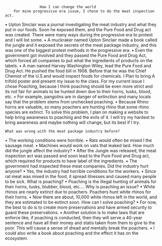                     How I can change the world
     	For mine progressive era issue, I chose to do the meat inspection act.
•	Upton Sinclair was a journal investigating the meat industry and what they put in our foods. Soon he exposed them, and the Pure Food and Drug act was created.
There were many ways during the progressive era to protest and I will list some.
•	A muckraker named Upton Sinclair made a book called the jungle and it exposed the secrets of the meat package industry, and this was one of the biggest protest methods in the progressive era. 
•	Even the government got involved and they passed the Pure Food and Drug Act, which forced all companies to put what the ingredients of products on the labels.
•	A man named Harvey Washington Wiley, lead the Pure Food and Drug Act. He pushed the food bill in 1906. Before that he was the Chief Chemist of the U.S and would inspect foods for chemicals.
	I Plan to bring A trifold poster and present my issue to the class.
For my current issue I chose Poaching, because I think poaching should be even more strict and its not fair for animals to be hunted down due to their horns, tusks, blood, etc.
•	For example, pangolins are in danger of extinction and many locals say that the problem stems from unchecked poaching.
•	Because Rhino horns are valuable, so many poachers are hunting rhino that some rhino species are extinct.
	To solve this problem, I plan on making a website to help bring awareness to poaching and the evils of it.  I will try my hardest to bring awareness and maybe nothing will change, but its best if I try.

	What was wrong with the meat package industry before? 
•	The working conditions were horrible.
•	Rats would often be mixed I the sausage meat.
•	Machines would work on vats that leaked lard.
How much did the jungle affect the industry?
•	After the Jungle was released, the meat inspection act was passed and soon lead to the Pure Food and Drug act, which required for products to have label of the ingredients.
•	The government had inspected these meat companies.
Did the industry hurt anyone?
•	Yes, the industry had horrible conditions for the workers.
•	Since rat meat was mixed in the food, it spread illnesses and caused many people to be sick.
What is poaching?
•	Poaching is the illegal hunting of animals for their horns, tusks, blubber, blood, etc.…
Why is poaching an issue?
•	White rhinos are nearly extinct due to poachers. Poachers hunt white rhinos for their horns.
•	Now there are about, 10,000 white rhinos left in the world, and they are estimated to be extinct soon.
	How can I solve poaching?
•	For now, the best to do is to create more preservations and have armed security to guard these preservations.
•	Another solution is to make laws that are enforce like, if poaching is conducted, then they will serve a 40-year sentence and have all their money and statis taken from them to give to the poor. This will cause a sense of dread and mentally break the poachers.
•	I could also write a book about poaching and the effect it has on the ecosystem. 
